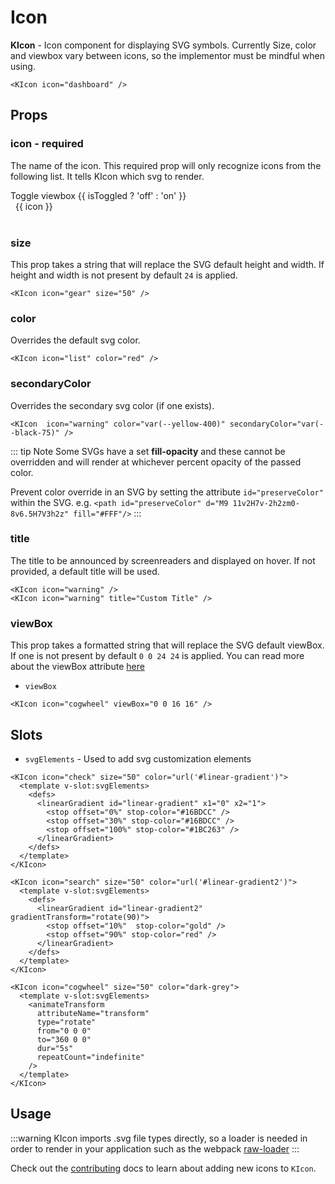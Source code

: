 # Icon

**KIcon** - Icon component for displaying SVG symbols. Currently Size, color and viewbox vary between icons, so the implementor must be mindful when using.

<KIcon icon="dashboard" />

```vue
<KIcon icon="dashboard" />
```

## Props
### icon - required
The name of the icon. This required prop will only recognize icons from the
following list. It tells KIcon which svg to render.

<div>
  <KToggle v-slot="{ isToggled, toggle }">
    <div>
      <KButton
        appearance="outline"
        class="mb-4"
        @click="toggle">Toggle viewbox {{ isToggled ? 'off' : 'on' }}</KButton>
      <div class="icon-row">
        <div
          v-for="icon in $icons"
          class="icon-cell"
          :class="{ hasBg: isToggled }">
          <KIcon
            size="24"
            :icon="icon"
            :color="(icon === 'info' || icon === 'spinner') ? '#A3BBCC' : ''" />
          <span>{{ icon }}</span>
        </div>
      </div>
    </div>
  </KToggle>
</div>
&nbsp;

### size
This prop takes a string that will replace the SVG default height and width. If height and width is not present by default `24` is applied.

<KIcon icon="gear" size="50" />

```vue
<KIcon icon="gear" size="50" />
```

### color
Overrides the default svg color.

<KIcon  icon="list" color="red" />

```vue
<KIcon icon="list" color="red" />
```

### secondaryColor
Overrides the secondary svg color (if one exists).

<KIcon  icon="warning" color="var(--yellow-400)" secondaryColor="var(--black-75)" />

```vue
<KIcon  icon="warning" color="var(--yellow-400)" secondaryColor="var(--black-75)" />
```

::: tip Note
Some SVGs have a set **fill-opacity** and these cannot be overridden and will
render at whichever percent opacity of the passed color.

Prevent color override in an SVG by setting the attribute `id="preserveColor"`
within the SVG.
e.g. `<path id="preserveColor" d="M9 11v2H7v-2h2zm0-8v6.5H7V3h2z" fill="#FFF"/>`
:::

### title
The title to be announced by screenreaders and displayed on hover. If not provided, a default title will be used.

<KIcon icon="warning" />
<KIcon icon="warning" title="Custom Title" />

```vue
<KIcon icon="warning" />
<KIcon icon="warning" title="Custom Title" />
```

### viewBox
This prop takes a formatted string that will replace the SVG default viewBox. If one is not present by default `0 0 24 24` is applied.
You can read more about the viewBox attribute
[here](https://developer.mozilla.org/en-US/docs/Web/SVG/Attribute/viewBox)

- `viewBox`

<KIcon icon="cogwheel" viewBox="0 0 16 16" />

```vue
<KIcon icon="cogwheel" viewBox="0 0 16 16" />
```


## Slots
- `svgElements` - Used to add svg customization elements

<KIcon icon="check" size="50" color="url('#linear-gradient')">
  <template v-slot:svgElements>
    <defs>
      <linearGradient id="linear-gradient" x1="0" x2="1">
        <stop offset="0%" stop-color="#16BDCC" />
        <stop offset="30%" stop-color="#16BDCC" />
        <stop offset="100%" stop-color="#1BC263" />
      </linearGradient>
    </defs>
  </template>
</KIcon>

<KIcon icon="search" size="50" color="url('#linear-gradient2')">
  <template v-slot:svgElements>
    <defs>
      <linearGradient id="linear-gradient2" gradientTransform="rotate(90)">
        <stop offset="10%"  stop-color="gold" />
        <stop offset="90%" stop-color="red" />
      </linearGradient>
    </defs>
  </template>
</KIcon>

<KIcon icon="cogwheel" size="50" color="dark-grey">
  <template v-slot:svgElements>
    <animateTransform
      attributeName="transform"
      type="rotate"
      from="0 0 0"
      to="360 0 0"
      dur="5s"
      repeatCount="indefinite"
    />
  </template>
</KIcon>

```vue
<KIcon icon="check" size="50" color="url('#linear-gradient')">
  <template v-slot:svgElements>
    <defs>
      <linearGradient id="linear-gradient" x1="0" x2="1">
        <stop offset="0%" stop-color="#16BDCC" />
        <stop offset="30%" stop-color="#16BDCC" />
        <stop offset="100%" stop-color="#1BC263" />
      </linearGradient>
    </defs>
  </template>
</KIcon>

<KIcon icon="search" size="50" color="url('#linear-gradient2')">
  <template v-slot:svgElements>
    <defs>
      <linearGradient id="linear-gradient2" gradientTransform="rotate(90)">
        <stop offset="10%"  stop-color="gold" />
        <stop offset="90%" stop-color="red" />
      </linearGradient>
    </defs>
  </template>
</KIcon>

<KIcon icon="cogwheel" size="50" color="dark-grey">
  <template v-slot:svgElements>
    <animateTransform
      attributeName="transform"
      type="rotate"
      from="0 0 0"
      to="360 0 0"
      dur="5s"
      repeatCount="indefinite"
    />
  </template>
</KIcon>
```
## Usage
:::warning
KIcon imports .svg file types directly, so a loader is needed in order to render in your application such as the webpack
[raw-loader](https://webpack.js.org/loaders/raw-loader/)
:::

Check out the [contributing](/contributing/adding-an-icon.html) docs to learn about adding new icons to `KIcon`.

<style lang="scss" scoped>
.icon-row {
  display: grid;
  grid-template-columns: repeat(3, 1fr);
  grid-gap: 10px;
  .icon-cell {
    display: flex;
    align-items: center;
    &.hasBg .kong-icon {
      background-color: var(--blue-200);
    }
  }
  span {
    margin: 0 .5rem;
  }
}
</style>
